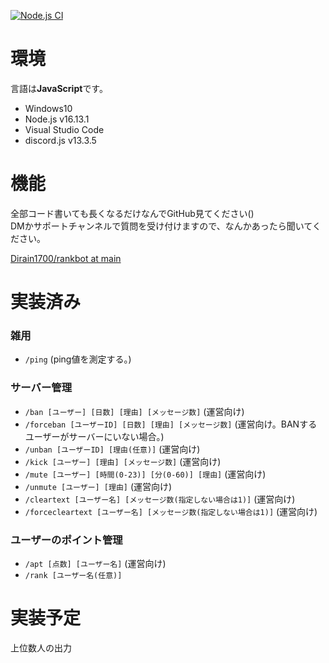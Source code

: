 [![Node.js CI](https://github.com/Dirain1700/rankbot/actions/workflows/node.js.yml/badge.svg)](https://github.com/Dirain1700/rankbot/actions/workflows/node.js.yml)

# 環境
言語は<b>JavaScript</b>です。
- Windows10
- Node.js v16.13.1
- Visual Studio Code
- discord.js v13.3.5

# 機能
全部コード書いても長くなるだけなんでGitHub見てください()<br/>
DMかサポートチャンネルで質問を受け付けますので、なんかあったら聞いてください。

[Dirain1700/rankbot at main](https://github.com/Dirain1700/rankbot)


# 実装済み

### 雑用

- `/ping` (ping値を測定する。)

### サーバー管理

- `/ban [ユーザー] [日数] [理由] [メッセージ数]` (運営向け)
- `/forceban [ユーザーID] [日数] [理由] [メッセージ数]` (運営向け。BANするユーザーがサーバーにいない場合。)
- `/unban [ユーザーID] [理由(任意)]` (運営向け)
- `/kick [ユーザー] [理由] [メッセージ数]` (運営向け)
- `/mute [ユーザー] [時間(0-23)] [分(0-60)] [理由]` (運営向け)
- `/unmute [ユーザー] [理由]` (運営向け)
- `/cleartext [ユーザー名] [メッセージ数(指定しない場合は1)]` (運営向け)
- `/forcecleartext [ユーザー名] [メッセージ数(指定しない場合は1)]` (運営向け)


### ユーザーのポイント管理

- `/apt [点数] [ユーザー名]` (運営向け)<br />
- `/rank [ユーザー名(任意)]`

# 実装予定

上位数人の出力
